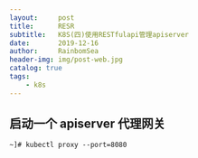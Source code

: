 ```yaml
---
layout:     post
title:      RESR 
subtitle:   K8S(四)使用RESTfulapi管理apiserver
date:       2019-12-16
author:     RainbomSea
header-img: img/post-web.jpg
catalog: true
tags:
    - k8s
---	
```

## 启动一个 apiserver 代理网关
```
~]# kubectl proxy --port=8080
```				
